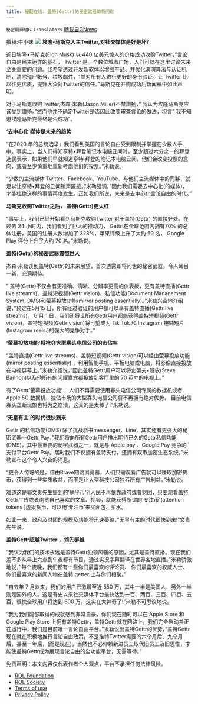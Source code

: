 ```yaml
---
title: 秘翻在线: 盖特(Gettr)的秘密武器即将问世
---
```

`秘密翻譯組G-Translators` [轉載自GNews](https://gnews.org/zh-hans/2448695/)

撰稿:牛小妹
 ![](https://assets.gnews.org/wp-content/uploads/2022/05/collapse.jpg) 
**埃隆•马斯克入主Twitter,对社交媒体是好是坏?**
 
近日埃隆•马斯克(Elon Musk) 以 440 亿美元惊人的价格成功收购Twitter，”言论自由是民主运作的基石， Twitter 是一个数位城市广场，人们可以在这里讨论未来至关重要的问题。我希望透过开发新软体以增强产品、并优化演演算法与认证机制，清除殭尸帐号、垃圾邮件，1並对所有人进行更好的身份验证，让 Twitter 比以往更优质，提升大众对Twitter的信任。”马斯克在并购成功后新闻稿中如此声明。
 
对于马斯克收购Twitter,杰森·米勒(Jason Miller)不禁讚扬，” 我认为埃隆马斯克应该受到讚扬。”然而他并不确定Twitter是否因此改变审查言论的做法，坦言” 我不知道埃隆马斯克最终是否成功”。
 
**‘去中心化’媒体是未来的趋势**
 
“在2020 年的总统选举，我们看到美国的言论自由受到限制并掌握在少数人手中。事实上，当人们得知亨特•拜登笔记本电脑丑闻时，至少超过六分之一的拜登选民表示，如果他们早就知道亨特·拜登的笔记本电脑丑闻，他们会改变投票的意向，或者至少慎重地重新考虑他们的投票。”米勒说。
 
“少数的主流媒体 Twitter、Facebook、YouTube、与他们主流媒体中的同夥，就足以让亨特•拜登的丑闻销声匿迹。”米勒强调，”因此我们需要去中心化(的媒体)，才能杜绝这样的事情再度发生。正如我们所说，未来是去中心化言论自由的时代。”
 
**马斯克收购Twitter之后， 盖特(Gettr)更火红**
 
“事实上，我们已经开始看到马斯克收购Twitter 对于盖特(Gettr) 的直接好处。在过去 24 小时内，我们看到了巨大的推动力， Gettrt在全球范围内拥有70% 的总体注册，美国的注册人数增加了 323%，苹果评级上升了大约 50 名， Google Play 评分上升了大约 70 名。”米勒说。
 
**盖特(Gettr)的秘密武器震惊世人**
 
杰森·米勒谈到盖特(Gettr)的未来展望，首次透露即将问世的秘密武器，令人耳目一新，充满期待。
 
” 盖特(Gettr)不仅会有更准确、清晰、分辨率更高的仪表板，更有盖特直播(Gettr live streams)、盖特短视频(Gettr vision)、私信功能(Document Management System, DMS)和萤幕投放功能(mirror posting essentially)。”米勒兴奋地介绍说，”预定在5月15 日，所有经过验证的用户都可以享有盖特直播(Gettr live streams)， 6 月 1 日，我们还将让所有Gettr用户都能获得盖特短视频(Gettr vision)，盖特短视频(Gettr vision)将可望成为 Tik Tok 和 Instagram 捲轴短片(Instagram reels.)的强大的竞争对手。”
 
**‘萤幕投放功能’将抢夺大型寡头电信公司的市佔率**
 
“盖特直播(Gettr live streams)、盖特短视频(Gettr vision)可以经由萤幕投放功能(mirror posting essentially) ，利用智能手机、平板电脑或电脑，将影像直接投放在电视屏幕上。”米勒介绍说，”因此盖特Gettr用户可以将史蒂夫•班农(Steve Bannon)以及他所有的闪耀嘉宾都投放到客厅里的 70 英寸的电视上。”
 
有了Gettr’萤幕投放功能’ ，人们不再需要使用寡头电信公司专属的数据机或者Apple 5G 数据机，独佔市场的大型寡头电信公司将不再拥有绝对优势， 目前电信寡头垄断现象也将为之崩溃，这真的是太棒了!”米勒说。
 
**‘无皇有主’的时代很快到来**
 
Gettr 的私信功能(DMS) 除了挑战脸书messenger、Line，其实还有更强大的秘密武器—Gettr Pay，”我们将向所有Gettr用户推出期待已久的Gettr私信功能(DMS)，其中最重要的秘密武器之一，就是与 Apple pay 、Google Pay 竞争的支付平台Gettr Pay。届时我们不仅拥有盖特支付，还拥有双币加密生态系统。”米勒宣布这个令人兴奋的消息。
 
“更令人惊讶的是，借由Brave网路浏览器，人们只需观看广告就可以赚取加密货币，获得到一些实质收益，而不是让大型科技公司独吞所有广告利益。”米勒说。
 
难道这是郭文贵先生提到的’躺平币’?!人民不再依靠政府或者财团，只要观看盖特Gettr广告或者浏览自己喜欢的文章、视频，就能获得所谓的’专注币'(attention tokens )虚拟货币，可以用’专注币’来买面包、买水。
 
如此一来，政府及财团的规模及功能将迅速萎缩，”无皇有主的时代很快到来!”文贵先生说。
 
**盖特Gettr超越Twitter ，领先群雄**
 
“我认为我们的技术永远是盖特Gettr独领风骚的原因，尤其是盖特直播。现在我们差不多从早上六点到午夜都有节目，通过实况字幕翻译在世界各地直播。”米勒骄傲地说，”每个夜晚，我们都有一些你们最喜欢的评论员、 你们最喜欢的权威人士、你们最喜欢的新闻人物在盖特 getter 上与你们相聚。”
 
“自去年 7 月以来，我们的用户已激增至近 550 万，其中一半是美国人．另外一半则是国外的人。这是有史以来社交媒体平台最快达到一百、两百、三百、四百、五百，很快全球用户将达到 600 万，这实在太神奇了!”米勒不可思议地说。
 
“我为我们能够取得的成就感到非常自豪，你们现在随时可以在 Apple Store 和 Google Play Store 上拥有盖特Gettr，盖特Gettr就在网路上，我们完全启动并正在运行中，我们是目前唯一言论自由平台。”米勒说出盖特Gettr的优势，”盖特Gettr现在就在积极地推行言论自由政策，不是推特Twitter需要的六个月后、九个月后，甚至一年后，(而是现在)，当然也不必仰赖新进员工取代旧员工及旧思惟，才能使盖特Gettr成为展现言论自由的全功能平台，无需等待。”

免责声明：本文内容仅代表作者个人观点，平台不承担任何法律风险。
  
- [ROL Foundation](https://rolfoundation.org/)
- [ROL Society](https://rolsociety.org/)
- [Terms of use](https://gnews.org/terms-of-use-3/)
- [Privacy Policy](https://gnews.org/privacy-policy/)
